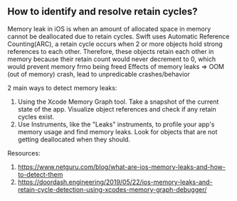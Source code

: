 ## How to identify and resolve retain cycles?

Memory leak in iOS is when an amount of allocated space in memory cannot be deallocated due to retain cycles. 
Swift uses Automatic Reference Counting(ARC), a retain cycle occurs when 2 or more objects hold strong references to each other. Therefore, these objects retain each other in memory because their retain count would never decrement to 0, which would prevent memory frmo being freed
Effects of memory leaks => OOM (out of memory) crash, lead to unpredicable crashes/behavior
  
2 main ways to detect memory leaks:
1. Using the Xcode Memory Graph tool. Take a snapshot of the current state of the app. Visualize object references and check if any retain cycles exist.
2. Use Instruments, like the "Leaks" instruments, to profile your app's memory usage and find memory leaks. Look for objects that are not getting deallocated when they should.

Resources:
1. https://www.netguru.com/blog/what-are-ios-memory-leaks-and-how-to-detect-them
2. https://doordash.engineering/2019/05/22/ios-memory-leaks-and-retain-cycle-detection-using-xcodes-memory-graph-debugger/